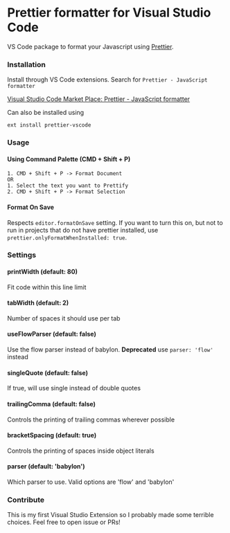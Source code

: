 # Prettier formatter for Visual Studio Code

VS Code package to format your Javascript using [Prettier](https://github.com/jlongster/prettier).

### Installation

Install through VS Code extensions. Search for `Prettier - JavaScript formatter`

[Visual Studio Code Market Place: Prettier - JavaScript formatter](https://marketplace.visualstudio.com/items?itemName=esbenp.prettier-vscode)

Can also be installed using 

```
ext install prettier-vscode
```

### Usage

#### Using Command Palette (CMD + Shift + P)

```
1. CMD + Shift + P -> Format Document
OR
1. Select the text you want to Prettify
2. CMD + Shift + P -> Format Selection
```

#### Format On Save

Respects `editor.formatOnSave` setting. If you want to turn this on, but not to run in projects that do not have prettier installed, use `prettier.onlyFormatWhenInstalled: true`.

### Settings

#### printWidth (default: 80)

Fit code within this line limit

#### tabWidth (default: 2)

Number of spaces it should use per tab

#### useFlowParser (default: false)
Use the flow parser instead of babylon. **Deprecated** use `parser: 'flow'` instead

#### singleQuote (default: false)
If true, will use single instead of double quotes

#### trailingComma (default: false)
Controls the printing of trailing commas wherever possible

#### bracketSpacing (default: true)
Controls the printing of spaces inside object literals

#### parser (default: 'babylon')
Which parser to use. Valid options are 'flow' and 'babylon'

### Contribute

This is my first Visual Studio Extension so I probably made some terrible choices. Feel free to open issue or PRs!
